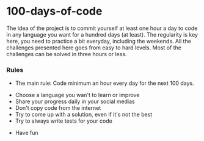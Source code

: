 # 100-days-of-code

The idea of the project is to commit yourself at least one hour a day to code in any language you want for a hundred days (at least). The regularity is key here, you need to practice a bit everyday, including the weekends.
All the challenges presented here goes from easy to hard levels. Most of the challenges can be solved in three hours or less.

### Rules

- The main rule: Code minimum an hour every day for the next 100 days.

* Choose a language you wan't to learn or improve
* Share your progress daily in your social medias
* Don't copy code from the internet
* Try to come up with a solution, even if it's not the best
* Try to always write tests for your code

- Have fun
